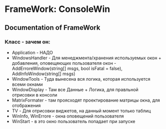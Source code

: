 # FrameWork: ConsoleWin
## Documentation of FrameWork

### Класс - зачем он:
* Application - НАДО
* WindowsHandler - Для менеджмента/хранения используемых окон + добавления, оповещяющих пользователя окон - AddErroreWindow(string[] msgs, bool isFatal = false), AddInfoWindow(string[] msgs)
* WindowTools - Туда вынесена вся логика, которая используется всеми окнами 
* WindowDisplay - Там все Данные + Логика, для правльной отрисовки в консоли
* MatrixFormater - там проясходят проектирование матрицы окна, для отображения
* TV - Для отрисовки виджетов, на данный момент только таблиц 
* WinInfo, WinErrore - окна оповещений пользователя
* WinStart - в это окно пользователь попадает при запуске
